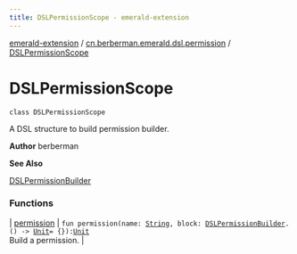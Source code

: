 ```yaml
---
title: DSLPermissionScope - emerald-extension
---
```


[emerald-extension](../../index.html) / [cn.berberman.emerald.dsl.permission](../index.html) / [DSLPermissionScope](.)

# DSLPermissionScope

`class DSLPermissionScope`

A DSL structure to build permission builder.

**Author**
berberman

**See Also**

[DSLPermissionBuilder](../-d-s-l-permission-builder/index.html)

### Functions

| [permission](permission.html) | `fun permission(name: `[`String`](https://kotlinlang.org/api/latest/jvm/stdlib/kotlin/-string/index.html)`, block: `[`DSLPermissionBuilder`](../-d-s-l-permission-builder/index.html)`.() -> `[`Unit`](https://kotlinlang.org/api/latest/jvm/stdlib/kotlin/-unit/index.html)` = {}): `[`Unit`](https://kotlinlang.org/api/latest/jvm/stdlib/kotlin/-unit/index.html)<br>Build a permission. |

